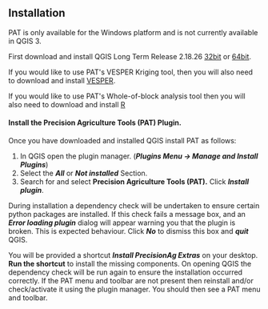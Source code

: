 Installation
------------
PAT is only available for the Windows platform and is not currently available in QGIS 3.

First download and install QGIS Long Term Release 2.18.26 [32bit](http://download.osgeo.org/qgis/win64/QGIS-OSGeo4W-2.18.26-1-Setup-x86.exe) or 
[64bit](http://download.osgeo.org/qgis/win64/QGIS-OSGeo4W-2.18.26-1-Setup-x86_64.exe).

If you would like to use PAT's VESPER Kriging tool, then you will also need to download and install
[VESPER](https://sydney.edu.au/agriculture/pal/software/vesper.shtml).

If you would like to use PAT's Whole-of-block analysis tool then you will also need to download and install [R](http://r-project.org/)


#### Install the Precision Agriculture Tools (PAT) Plugin.
Once you have downloaded and installed QGIS install PAT as follows:
1.  In QGIS open the plugin manager. (***Plugins Menu → Manage and Install
    Plugins***)
2.  Select the ***All*** or ***Not installed*** Section.
3.  Search for and select **Precision Agriculture Tools (PAT).**
    Click ***Install plugin***.

During installation a dependency check will be undertaken to ensure certain
python packages are installed. If this check fails a message box, and an ***Error
loading plugin*** dialog will appear warning you that the plugin is broken. This
is expected behaviour. Click ***No*** to dismiss this box and ***quit*** QGIS.

You will be provided a shortcut ***Install PrecisionAg Extras*** on your desktop.
**Run the shortcut** to install the missing components. On opening QGIS the
dependency check will be run again to ensure the installation occurred
correctly. If the PAT menu and toolbar are not present then reinstall
and/or check/activate it using the plugin manager. You should then see a PAT menu
and toolbar.
